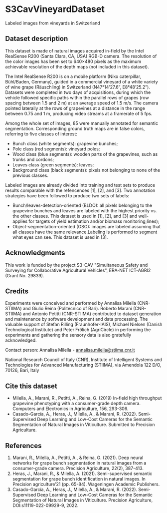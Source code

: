 # S3CavVineyardDataset
Labeled images from vineyards in Switzerland

## Dataset description
This dataset is made of natural images acquired in-field by the Intel RealSense R200 (Santa Clara, CA, USA) RGB-D camera. The resolution of the color images has been set to 640×480 pixels as the maximum achievable resolution of the depth maps (not included in this dataset).

The Intel RealSense R200 is on a mobile platform (Niko caterpillar, Bühl/Baden, Germany), guided in a commercial vineyard of a white variety of wine grape (Räuschling) in Switzerland (N47°14’27.6”, E8°48’25.2”). Datasets were completed in two days of acquisitions, during which the vehicle followed specific paths within the parallel rows of grapes (row spacing between 1.5 and 2 m) at an average speed of 1.5 m/s. The camera pointed laterally at the rows of grapevines at a distance in the range between 0.75 and 1 m, producing video streams at a framerate of 5 fps. 

Among the whole set of images, 85 were manually annotated for semantic segmentation. Corresponding ground truth maps are in false colors, referring to five classes of interest:
-	Bunch class (white segments): grapevine bunches;
-	Pole class (red segments): vineyard poles;
-	Wood class (blue segments): wooden parts of the grapevines, such as trunks and cordons;
-	Leaves class (green segments): leaves;
-	Background class (black segments): pixels not belonging to none of the previous classes.

Labeled images are already divided into training and test sets to produce results comparable with the refencences [1], [2], and [3]. 
Two annotation strategies have been followed to produce two sets of labels:
-	Bunch/leaves-detection-oriented (BLDO): all pixels belonging to the grapevine bunches and leaves are labeled with the highest priority vs. the other classes. This dataset is used in [1], [2], and [3] and well-applies for targets of yield estimation and/or biomass monitoring;lines);
-	Object-segmentation-oriented (OSO): images are labeled assuming that all classes have the same relevance.Labeling is performed to segment what eyes can see. This dataset is used in [3].

## Acknowledgments
This work is funded by the project S3-CAV "Simultaneous Safety and Surveying for Collaborative Agricultural Vehicles", ERA-NET ICT-AGRI2 (Grant No. 29839).

## Credits
Experiments were conceived and performed by Annalisa Milella (CNR-STIIMA) and Giulio Reina (Politecnico of Bari). Roberto Marani (CNR-STIIMA) and Antonio Petitti (CNR-STIIMA) contributed to dataset generation and maintenance by software development and data processing. The valuable support of Stefan Rilling (Fraunhofer-IAIS), Michael Nielsen (Danish Technological Institute) and Peter Frölich (AgriCircle) in performing the experiments and gathering the sensory data is also gratefully acknowledged.

Contact person: Annalisa Milella - annalisa.milella@stiima.cnr.it

National Research Council of Italy (CNR), Institute of Intelligent Systems and Technologies for Advanced Manufacturing (STIIMA), via Amendola 122 D/O, 70126, Bari, Italy

## Cite this dataset
-	Milella, A., Marani, R., Petitti, A., Reina, G. (2019) In-field high throughput grapevine phenotyping with a consumer-grade depth camera. Computers and Electronics in Agriculture, 156, 293-306.
-	Casado-García, A., Heras, J., Milella, A., & Marani, R. (2022). Semi-Supervised Deep Learning and Low-Cost Cameras for the Semantic Segmentation of Natural Images in Viticulture. Submitted to Precision Agriculture.

## References
1. Marani, R., Milella, A., Petitti, A., & Reina, G. (2021). Deep neural networks for grape bunch segmentation in natural images from a consumer-grade camera. Precision Agriculture, 22(2), 387-413.
2. Heras, J., Marani, R., & Milella, A. (2021). Semi-supervised semantic segmentation for grape bunch identification in natural images. In Precision agriculture’21 (pp. 65-84). Wageningen Academic Publishers.
3. Casado-García, A., Heras, J., Milella, A., & Marani, R. (2022). Semi-Supervised Deep Learning and Low-Cost Cameras for the Semantic Segmentation of Natural Images in Viticulture. Precision Agriculture, DOI:s11119-022-09929-9, 2022.